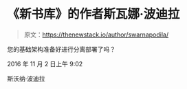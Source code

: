 # 《新书库》的作者斯瓦娜·波迪拉

> 原文：<https://thenewstack.io/author/swarnapodila/>

您的基础架构准备好进行分离部署了吗？

2016 年 11 月 2 日上午 9:02

斯沃纳·波迪拉
